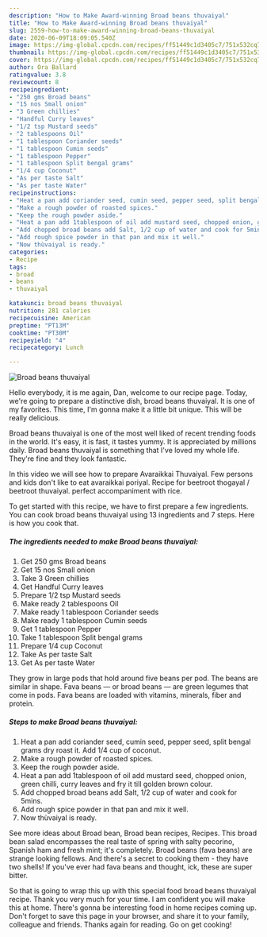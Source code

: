 ```yaml
---
description: "How to Make Award-winning Broad beans thuvaiyal"
title: "How to Make Award-winning Broad beans thuvaiyal"
slug: 2559-how-to-make-award-winning-broad-beans-thuvaiyal
date: 2020-06-09T18:09:05.540Z
image: https://img-global.cpcdn.com/recipes/ff51449c1d3405c7/751x532cq70/broad-beans-thuvaiyal-recipe-main-photo.jpg
thumbnail: https://img-global.cpcdn.com/recipes/ff51449c1d3405c7/751x532cq70/broad-beans-thuvaiyal-recipe-main-photo.jpg
cover: https://img-global.cpcdn.com/recipes/ff51449c1d3405c7/751x532cq70/broad-beans-thuvaiyal-recipe-main-photo.jpg
author: Ora Ballard
ratingvalue: 3.8
reviewcount: 8
recipeingredient:
- "250 gms Broad beans"
- "15 nos Small onion"
- "3 Green chillies"
- "Handful Curry leaves"
- "1/2 tsp Mustard seeds"
- "2 tablespoons Oil"
- "1 tablespoon Coriander seeds"
- "1 tablespoon Cumin seeds"
- "1 tablespoon Pepper"
- "1 tablespoon Split bengal grams"
- "1/4 cup Coconut"
- "As per taste Salt"
- "As per taste Water"
recipeinstructions:
- "Heat a pan add coriander seed, cumin seed, pepper seed, split bengal grams dry roast it. Add 1/4 cup of coconut."
- "Make a rough powder of roasted spices."
- "Keep the rough powder aside."
- "Heat a pan add 1tablespoon of oil add mustard seed, chopped onion, green chilli, curry leaves and fry it till golden brown colour."
- "Add chopped broad beans add Salt, 1/2 cup of water and cook for 5mins."
- "Add rough spice powder in that pan and mix it well."
- "Now thùvaiyal is ready."
categories:
- Recipe
tags:
- broad
- beans
- thuvaiyal

katakunci: broad beans thuvaiyal 
nutrition: 281 calories
recipecuisine: American
preptime: "PT13M"
cooktime: "PT30M"
recipeyield: "4"
recipecategory: Lunch

---
```



![Broad beans thuvaiyal](https://img-global.cpcdn.com/recipes/ff51449c1d3405c7/751x532cq70/broad-beans-thuvaiyal-recipe-main-photo.jpg)

Hello everybody, it is me again, Dan, welcome to our recipe page. Today, we're going to prepare a distinctive dish, broad beans thuvaiyal. It is one of my favorites. This time, I'm gonna make it a little bit unique. This will be really delicious.

Broad beans thuvaiyal is one of the most well liked of recent trending foods in the world. It's easy, it is fast, it tastes yummy. It is appreciated by millions daily. Broad beans thuvaiyal is something that I've loved my whole life. They're fine and they look fantastic.

In this video we will see how to prepare Avaraikkai Thuvaiyal. Few persons and kids don&#39;t like to eat avaraikkai poriyal. Recipe for beetroot thogayal / beetroot thuvaiyal. perfect accompaniment with rice.


To get started with this recipe, we have to first prepare a few ingredients. You can cook broad beans thuvaiyal using 13 ingredients and 7 steps. Here is how you cook that.

<!--inarticleads1-->

##### The ingredients needed to make Broad beans thuvaiyal:

1. Get 250 gms Broad beans
1. Get 15 nos Small onion
1. Take 3 Green chillies
1. Get Handful Curry leaves
1. Prepare 1/2 tsp Mustard seeds
1. Make ready 2 tablespoons Oil
1. Make ready 1 tablespoon Coriander seeds
1. Make ready 1 tablespoon Cumin seeds
1. Get 1 tablespoon Pepper
1. Take 1 tablespoon Split bengal grams
1. Prepare 1/4 cup Coconut
1. Take As per taste Salt
1. Get As per taste Water


They grow in large pods that hold around five beans per pod. The beans are similar in shape. Fava beans — or broad beans — are green legumes that come in pods. Fava beans are loaded with vitamins, minerals, fiber and protein. 

<!--inarticleads2-->

##### Steps to make Broad beans thuvaiyal:

1. Heat a pan add coriander seed, cumin seed, pepper seed, split bengal grams dry roast it. Add 1/4 cup of coconut.
1. Make a rough powder of roasted spices.
1. Keep the rough powder aside.
1. Heat a pan add 1tablespoon of oil add mustard seed, chopped onion, green chilli, curry leaves and fry it till golden brown colour.
1. Add chopped broad beans add Salt, 1/2 cup of water and cook for 5mins.
1. Add rough spice powder in that pan and mix it well.
1. Now thùvaiyal is ready.


See more ideas about Broad bean, Broad bean recipes, Recipes. This broad bean salad encompasses the real taste of spring with salty pecorino, Spanish ham and fresh mint; it&#39;s completely. Broad beans (fava beans) are strange looking fellows. And there&#39;s a secret to cooking them - they have two shells! If you&#39;ve ever had fava beans and thought, ick, these are super bitter. 

So that is going to wrap this up with this special food broad beans thuvaiyal recipe. Thank you very much for your time. I am confident you will make this at home. There's gonna be interesting food in home recipes coming up. Don't forget to save this page in your browser, and share it to your family, colleague and friends. Thanks again for reading. Go on get cooking!
